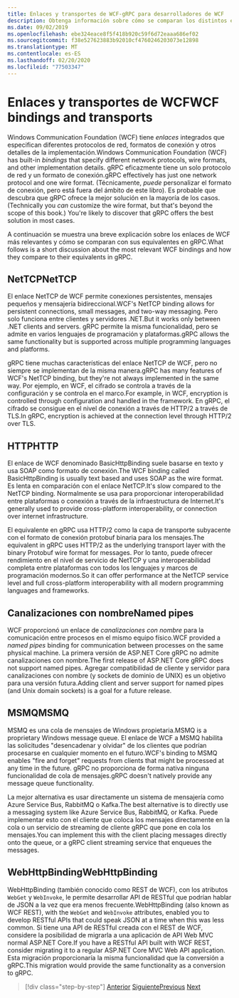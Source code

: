 ```yaml
---
title: Enlaces y transportes de WCF-gRPC para desarrolladores de WCF
description: Obtenga información sobre cómo se comparan los distintos enlaces y transportes de WCF con gRPC.
ms.date: 09/02/2019
ms.openlocfilehash: ebe324eace8f5f418b920c59f6d72eaaa686ef02
ms.sourcegitcommit: f38e527623883b92010cf4760246203073e12898
ms.translationtype: MT
ms.contentlocale: es-ES
ms.lasthandoff: 02/20/2020
ms.locfileid: "77503347"
---
```

# <a name="wcf-bindings-and-transports"></a><span data-ttu-id="586e8-103">Enlaces y transportes de WCF</span><span class="sxs-lookup"><span data-stu-id="586e8-103">WCF bindings and transports</span></span>

<span data-ttu-id="586e8-104">Windows Communication Foundation (WCF) tiene *enlaces* integrados que especifican diferentes protocolos de red, formatos de conexión y otros detalles de la implementación.</span><span class="sxs-lookup"><span data-stu-id="586e8-104">Windows Communication Foundation (WCF) has built-in *bindings* that specify different network protocols, wire formats, and other implementation details.</span></span> <span data-ttu-id="586e8-105">gRPC eficazmente tiene un solo protocolo de red y un formato de conexión.</span><span class="sxs-lookup"><span data-stu-id="586e8-105">gRPC effectively has just one network protocol and one wire format.</span></span> <span data-ttu-id="586e8-106">(Técnicamente, *puede* personalizar el formato de conexión, pero está fuera del ámbito de este libro). Es probable que descubra que gRPC ofrece la mejor solución en la mayoría de los casos.</span><span class="sxs-lookup"><span data-stu-id="586e8-106">(Technically you *can* customize the wire format, but that's beyond the scope of this book.) You're likely to discover that gRPC offers the best solution in most cases.</span></span> 

<span data-ttu-id="586e8-107">A continuación se muestra una breve explicación sobre los enlaces de WCF más relevantes y cómo se comparan con sus equivalentes en gRPC.</span><span class="sxs-lookup"><span data-stu-id="586e8-107">What follows is a short discussion about the most relevant WCF bindings and how they compare to their equivalents in gRPC.</span></span>

## <a name="nettcp"></a><span data-ttu-id="586e8-108">NetTCP</span><span class="sxs-lookup"><span data-stu-id="586e8-108">NetTCP</span></span>

<span data-ttu-id="586e8-109">El enlace NetTCP de WCF permite conexiones persistentes, mensajes pequeños y mensajería bidireccional.</span><span class="sxs-lookup"><span data-stu-id="586e8-109">WCF's NetTCP binding allows for persistent connections, small messages, and two-way messaging.</span></span> <span data-ttu-id="586e8-110">Pero solo funciona entre clientes y servidores .NET.</span><span class="sxs-lookup"><span data-stu-id="586e8-110">But it works only between .NET clients and servers.</span></span> <span data-ttu-id="586e8-111">gRPC permite la misma funcionalidad, pero se admite en varios lenguajes de programación y plataformas.</span><span class="sxs-lookup"><span data-stu-id="586e8-111">gRPC allows the same functionality but is supported across multiple programming languages and platforms.</span></span> 

<span data-ttu-id="586e8-112">gRPC tiene muchas características del enlace NetTCP de WCF, pero no siempre se implementan de la misma manera.</span><span class="sxs-lookup"><span data-stu-id="586e8-112">gRPC has many features of WCF's NetTCP binding, but they're not always implemented in the same way.</span></span> <span data-ttu-id="586e8-113">Por ejemplo, en WCF, el cifrado se controla a través de la configuración y se controla en el marco.</span><span class="sxs-lookup"><span data-stu-id="586e8-113">For example, in WCF, encryption is controlled through configuration and handled in the framework.</span></span> <span data-ttu-id="586e8-114">En gRPC, el cifrado se consigue en el nivel de conexión a través de HTTP/2 a través de TLS.</span><span class="sxs-lookup"><span data-stu-id="586e8-114">In gRPC, encryption is achieved at the connection level through HTTP/2 over TLS.</span></span>

## <a name="http"></a><span data-ttu-id="586e8-115">HTTP</span><span class="sxs-lookup"><span data-stu-id="586e8-115">HTTP</span></span>

<span data-ttu-id="586e8-116">El enlace de WCF denominado BasicHttpBinding suele basarse en texto y usa SOAP como formato de conexión.</span><span class="sxs-lookup"><span data-stu-id="586e8-116">The WCF binding called BasicHttpBinding is usually text based and uses SOAP as the wire format.</span></span> <span data-ttu-id="586e8-117">Es lenta en comparación con el enlace NetTCP.</span><span class="sxs-lookup"><span data-stu-id="586e8-117">It's slow compared to the NetTCP binding.</span></span> <span data-ttu-id="586e8-118">Normalmente se usa para proporcionar interoperabilidad entre plataformas o conexión a través de la infraestructura de Internet.</span><span class="sxs-lookup"><span data-stu-id="586e8-118">It's generally used to provide cross-platform interoperability, or connection over internet infrastructure.</span></span> 

<span data-ttu-id="586e8-119">El equivalente en gRPC usa HTTP/2 como la capa de transporte subyacente con el formato de conexión protobuf binaria para los mensajes.</span><span class="sxs-lookup"><span data-stu-id="586e8-119">The equivalent in gRPC uses HTTP/2 as the underlying transport layer with the binary Protobuf wire format for messages.</span></span> <span data-ttu-id="586e8-120">Por lo tanto, puede ofrecer rendimiento en el nivel de servicio de NetTCP y una interoperabilidad completa entre plataformas con todos los lenguajes y marcos de programación modernos.</span><span class="sxs-lookup"><span data-stu-id="586e8-120">So it can offer performance at the NetTCP service level and full cross-platform interoperability with all modern programming languages and frameworks.</span></span>

## <a name="named-pipes"></a><span data-ttu-id="586e8-121">Canalizaciones con nombre</span><span class="sxs-lookup"><span data-stu-id="586e8-121">Named pipes</span></span>

<span data-ttu-id="586e8-122">WCF proporcionó un enlace de *canalizaciones con nombre* para la comunicación entre procesos en el mismo equipo físico.</span><span class="sxs-lookup"><span data-stu-id="586e8-122">WCF provided a *named pipes* binding for communication between processes on the same physical machine.</span></span> <span data-ttu-id="586e8-123">La primera versión de ASP.NET Core gRPC no admite canalizaciones con nombre.</span><span class="sxs-lookup"><span data-stu-id="586e8-123">The first release of ASP.NET Core gRPC does not support named pipes.</span></span> <span data-ttu-id="586e8-124">Agregar compatibilidad de cliente y servidor para canalizaciones con nombre (y sockets de dominio de UNIX) es un objetivo para una versión futura.</span><span class="sxs-lookup"><span data-stu-id="586e8-124">Adding client and server support for named pipes (and Unix domain sockets) is a goal for a future release.</span></span>

## <a name="msmq"></a><span data-ttu-id="586e8-125">MSMQ</span><span class="sxs-lookup"><span data-stu-id="586e8-125">MSMQ</span></span>

<span data-ttu-id="586e8-126">MSMQ es una cola de mensajes de Windows propietaria.</span><span class="sxs-lookup"><span data-stu-id="586e8-126">MSMQ is a proprietary Windows message queue.</span></span> <span data-ttu-id="586e8-127">El enlace de WCF a MSMQ habilita las solicitudes "desencadenar y olvidar" de los clientes que podrían procesarse en cualquier momento en el futuro.</span><span class="sxs-lookup"><span data-stu-id="586e8-127">WCF's binding to MSMQ enables "fire and forget" requests from clients that might be processed at any time in the future.</span></span> <span data-ttu-id="586e8-128">gRPC no proporciona de forma nativa ninguna funcionalidad de cola de mensajes.</span><span class="sxs-lookup"><span data-stu-id="586e8-128">gRPC doesn't natively provide any message queue functionality.</span></span> 

<span data-ttu-id="586e8-129">La mejor alternativa es usar directamente un sistema de mensajería como Azure Service Bus, RabbitMQ o Kafka.</span><span class="sxs-lookup"><span data-stu-id="586e8-129">The best alternative is to directly use a messaging system like Azure Service Bus, RabbitMQ, or Kafka.</span></span> <span data-ttu-id="586e8-130">Puede implementar esto con el cliente que coloca los mensajes directamente en la cola o un servicio de streaming de cliente gRPC que pone en cola los mensajes.</span><span class="sxs-lookup"><span data-stu-id="586e8-130">You can implement this with the client placing messages directly onto the queue, or a gRPC client streaming service that enqueues the messages.</span></span>

## <a name="webhttpbinding"></a><span data-ttu-id="586e8-131">WebHttpBinding</span><span class="sxs-lookup"><span data-stu-id="586e8-131">WebHttpBinding</span></span>

<span data-ttu-id="586e8-132">WebHttpBinding (también conocido como REST de WCF), con los atributos `WebGet` y `WebInvoke`, le permite desarrollar API de RESTful que podrían hablar de JSON a la vez que era menos frecuente.</span><span class="sxs-lookup"><span data-stu-id="586e8-132">WebHttpBinding (also known as WCF REST), with the `WebGet` and `WebInvoke` attributes, enabled you to develop RESTful APIs that could speak JSON at a time when this was less common.</span></span> <span data-ttu-id="586e8-133">Si tiene una API de RESTful creada con el REST de WCF, considere la posibilidad de migrarla a una aplicación de API Web MVC normal ASP.NET Core.</span><span class="sxs-lookup"><span data-stu-id="586e8-133">If you have a RESTful API built with WCF REST, consider migrating it to a regular ASP.NET Core MVC Web API application.</span></span> <span data-ttu-id="586e8-134">Esta migración proporcionaría la misma funcionalidad que la conversión a gRPC.</span><span class="sxs-lookup"><span data-stu-id="586e8-134">This migration would provide the same functionality as a conversion to gRPC.</span></span>

>[!div class="step-by-step"]
><span data-ttu-id="586e8-135">[Anterior](wcf-endpoints-grpc-methods.md)
>[Siguiente](rpc-types.md)</span><span class="sxs-lookup"><span data-stu-id="586e8-135">[Previous](wcf-endpoints-grpc-methods.md)
[Next](rpc-types.md)</span></span>
